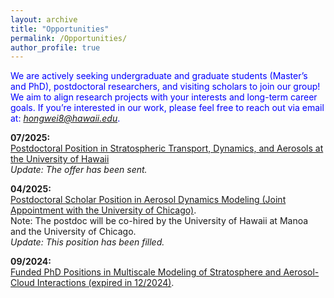 ```yaml
---
layout: archive
title: "Opportunities"
permalink: /Opportunities/
author_profile: true
---
```


<span style='color: blue'> We are actively seeking undergraduate and graduate students (Master’s and PhD), postdoctoral researchers, and visiting scholars to join our group! We aim to align research projects with your interests and long-term career goals. If you’re interested in our work, please feel free to reach out via email at: *hongwei8@hawaii.edu*. </span>

**07/2025:** <br />
[Postdoctoral Position in Stratospheric Transport, Dynamics, and Aerosols at the University of Hawaii](https://hongwei8sun.github.io/files/Postdoc_SunGroup_UHawaii_2025_v3.pdf) <br />
*Update: The offer has been sent.*


**04/2025:** <br />
[Postdoctoral Scholar Position in Aerosol Dynamics Modeling (Joint Appointment with the University of Chicago)](https://hongwei8sun.github.io/files/Postdoc_WangLab_UChicago_Modeling_2025.pdf). <br />
Note: The postdoc will be co-hired by the University of Hawaii at Manoa and the University of Chicago. <br />
*Update: This position has been filled.*

**09/2024:** <br />
[Funded PhD Positions in Multiscale Modeling of Stratosphere and Aerosol-Cloud Interactions (expired in 12/2024)](https://hongwei8sun.github.io/files/Funded%20PhD%20Positions%20in%20Multiscale%20Modeling%20of%20Stratosphere%20and%20Aerosol.pdf). <br />




